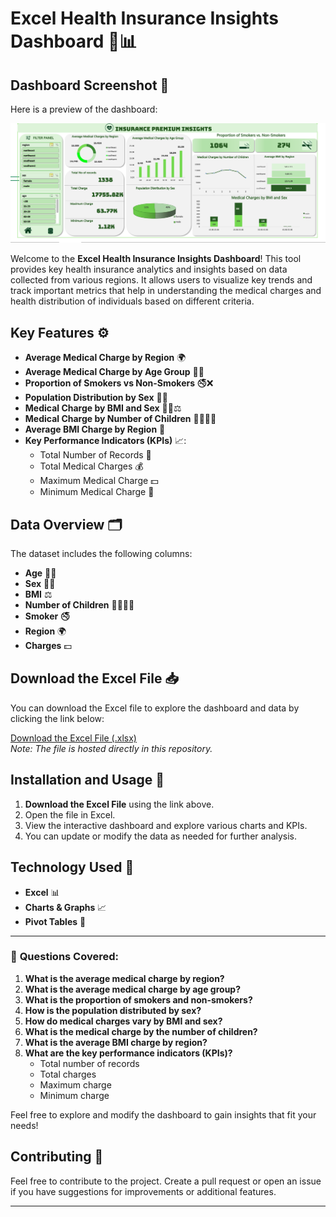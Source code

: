 # Excel Health Insurance Insights Dashboard 🏥📊

## Dashboard Screenshot 📸

Here is a preview of the dashboard:

![Dashboard Screenshot](https://github.com/vanshika-ahuja1/Excel-Health-Insurance-Insights/blob/main/health%20insurance%20dashboard.png?raw=true)  


Welcome to the **Excel Health Insurance Insights Dashboard**! This tool provides key health insurance analytics and insights based on data collected from various regions. It allows users to visualize key trends and track important metrics that help in understanding the medical charges and health distribution of individuals based on different criteria.

## Key Features ⚙️

- **Average Medical Charge by Region** 🌍
- **Average Medical Charge by Age Group** 👵👶
- **Proportion of Smokers vs Non-Smokers** 🚭❌
- **Population Distribution by Sex** 👩👨
- **Medical Charge by BMI and Sex** 🏋️‍♂️⚖️
- **Medical Charge by Number of Children** 👨‍👩‍👧‍👦
- **Average BMI Charge by Region** 📍
- **Key Performance Indicators (KPIs)** 📈:
  - Total Number of Records 📝
  - Total Medical Charges 💰
  - Maximum Medical Charge 💵
  - Minimum Medical Charge 💸

## Data Overview 🗂️

The dataset includes the following columns:
- **Age** 👶👵
- **Sex** 👩👨
- **BMI** ⚖️
- **Number of Children** 👨‍👩‍👧‍👦
- **Smoker** 🚭
- **Region** 🌍
- **Charges** 💵

## Download the Excel File 📥

You can download the Excel file to explore the dashboard and data by clicking the link below:

[Download the Excel File (.xlsx)](https://github.com/vanshika-ahuja1/Excel-Health-Insurance-Insights/blob/main/insurance.xlsx)  
*Note: The file is hosted directly in this repository.*

## Installation and Usage 🚀

1. **Download the Excel File** using the link above.
2. Open the file in Excel.
3. View the interactive dashboard and explore various charts and KPIs.
4. You can update or modify the data as needed for further analysis.

## Technology Used 🔧

- **Excel** 📊
- **Charts & Graphs** 📈
- **Pivot Tables** 🔲

---

### 📝 **Questions Covered:**

1. **What is the average medical charge by region?**
2. **What is the average medical charge by age group?**
3. **What is the proportion of smokers and non-smokers?**
4. **How is the population distributed by sex?**
5. **How do medical charges vary by BMI and sex?**
6. **What is the medical charge by the number of children?**
7. **What is the average BMI charge by region?**
8. **What are the key performance indicators (KPIs)?**
   - Total number of records
   - Total charges
   - Maximum charge
   - Minimum charge

Feel free to explore and modify the dashboard to gain insights that fit your needs!

## Contributing 🤝

Feel free to contribute to the project. Create a pull request or open an issue if you have suggestions for improvements or additional features.

---

